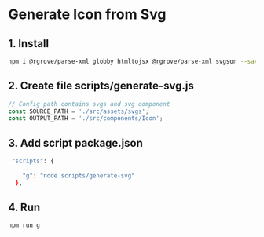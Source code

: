 # Generate Icon from Svg

## 1. Install

```bash
npm i @rgrove/parse-xml globby htmltojsx @rgrove/parse-xml svgson --save-dev
```

## 2. Create file scripts/generate-svg.js

```js
// Config path contains svgs and svg component
const SOURCE_PATH = './src/assets/svgs';
const OUTPUT_PATH = './src/components/Icon';
```

## 3. Add script package.json

```bash
 "scripts": {
    ...
    "g": "node scripts/generate-svg"
  },
```

## 4. Run

```bash
npm run g
```
